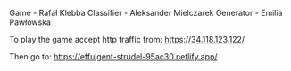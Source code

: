 Game - Rafał Klebba
Classifier - Aleksander Mielczarek
Generator - Emilia Pawłowska

To play the game accept http traffic from: https://34.118.123.122/

Then go to: https://effulgent-strudel-95ac30.netlify.app/
